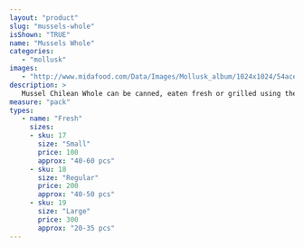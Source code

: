 ```yaml
---
layout: "product"
slug: "mussels-whole"
isShown: "TRUE"
name: "Mussels Whole"
categories:
   - "mollusk"
images:
   - "http://www.midafood.com/Data/Images/Mollusk_album/1024x1024/54ace0e1acbdb711.jpg"
description: >
   Mussel Chilean Whole can be canned, eaten fresh or grilled using the “wire & pliers” cooking method, which seals the shell shut and allows the meaty mollusk to steep and tenderize in its own tasty juices. Chilean Blue Mussels are often used to make soups, stews and chowders.
measure: "pack"
types: 
   - name: "Fresh"
     sizes: 
     - sku: 17
       size: "Small"
       price: 100
       approx: "40-60 pcs"
     - sku: 18
       size: "Regular"
       price: 200
       approx: "40-50 pcs"
     - sku: 19
       size: "Large"
       price: 300
       approx: "20-35 pcs"
---
```

